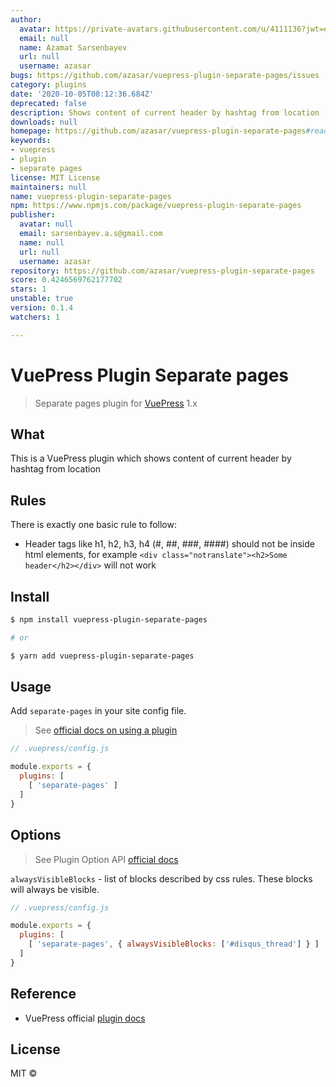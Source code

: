 ```yaml
---
author:
  avatar: https://private-avatars.githubusercontent.com/u/4111136?jwt=eyJhbGciOiJIUzI1NiIsInR5cCI6IkpXVCJ9.eyJpc3MiOiJnaXRodWIuY29tIiwiYXVkIjoicmF3LmdpdGh1YnVzZXJjb250ZW50LmNvbSIsImtleSI6ImtleTEiLCJleHAiOjE3MzQ2NTUxNDAsIm5iZiI6MTczNDY1Mzk0MCwicGF0aCI6Ii91LzQxMTExMzYifQ.9lI1oSOsulGv6FnP_1kVkLcRtWTKuyLaGuCqB4vHXaU&v=4
  email: null
  name: Azamat Sarsenbayev
  url: null
  username: azasar
bugs: https://github.com/azasar/vuepress-plugin-separate-pages/issues
category: plugins
date: '2020-10-05T08:12:36.684Z'
deprecated: false
description: Shows content of current header by hashtag from location
downloads: null
homepage: https://github.com/azasar/vuepress-plugin-separate-pages#readme
keywords:
- vuepress
- plugin
- separate pages
license: MIT License
maintainers: null
name: vuepress-plugin-separate-pages
npm: https://www.npmjs.com/package/vuepress-plugin-separate-pages
publisher:
  avatar: null
  email: sarsenbayev.a.s@gmail.com
  name: null
  url: null
  username: azasar
repository: https://github.com/azasar/vuepress-plugin-separate-pages
score: 0.4246569762177702
stars: 1
unstable: true
version: 0.1.4
watchers: 1

---
```


# VuePress Plugin Separate pages

> Separate pages plugin for [VuePress](https://vuepress.vuejs.org/) 1.x

## What

This is a VuePress plugin which shows content of current header by hashtag from location


## Rules
There is exactly one basic rule to follow:  
* Header tags like h1, h2, h3, h4 (#, ##, ###, ####) should not be inside html elements, for example `<div class="notranslate"><h2>Some header</h2></div>` will not work

## Install
```sh
$ npm install vuepress-plugin-separate-pages

# or

$ yarn add vuepress-plugin-separate-pages
```

## Usage
Add `separate-pages` in your site config file.
> See [official docs on using a plugin](https://vuepress.vuejs.org/plugin/using-a-plugin.html)

```js
// .vuepress/config.js

module.exports = {
  plugins: [
    [ 'separate-pages' ]
  ]
}
```

## Options
> See Plugin Option API [official docs](https://vuepress.vuejs.org/plugin/option-api.html)

`alwaysVisibleBlocks` - list of blocks described by css rules. These blocks will always be visible. 

```js
// .vuepress/config.js

module.exports = {
  plugins: [
    [ 'separate-pages', { alwaysVisibleBlocks: ['#disqus_thread'] } ]
  ]
}
```

## Reference
- VuePress official [plugin docs](https://vuepress.vuejs.org/plugin/)

## License
MIT ©